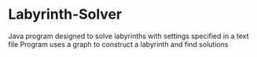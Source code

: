 # Labyrinth-Solver
Java program designed to solve labyrinths with settings specified in a text file
Program uses a graph to construct a labyrinth and find solutions
